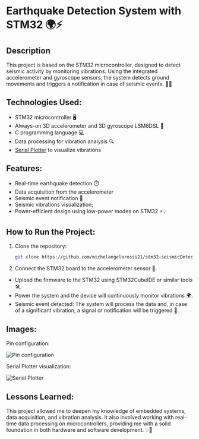 # Earthquake Detection System with STM32 🌍⚡
## Description
This project is based on the STM32 microcontroller, designed to detect seismic activity by monitoring vibrations. Using the integrated accelerometer and gyroscope sensors, the system detects ground movements and triggers a notification in case of seismic events. 🚨🌐

## Technologies Used:
- STM32 microcontroller 🖥️
- Always-on 3D accelerometer and 3D gyroscope LSM6DSL 📏
- C programming language 💻
- Data processing for vibration analysis 🔍
- [Serial Plotter](https://github.com/CieNTi/serial_port_plotter) to visualize vibrations
  
## Features:
- Real-time earthquake detection ⏱️
- Data acquisition from the accelerometer 
- Seismic event notification 📲
- Seismic vibrations visualization;
- Power-efficient design using low-power modes on STM32 ⚡💡

## How to Run the Project:
1. Clone the repository:
   ```sh
   git clone https://github.com/michelangelorossi21/stm32-seismicDetector.git
   
2. Connect the STM32 board to the accelerometer sensor 🔌.
- Upload the firmware to the STM32 using STM32CubeIDE or similar tools 🛠️.
- Power the system and the device will continuously monitor vibrations 🌍.
- Seismic event detected: The system will process the data and, in case of a significant vibration, a signal or notification will be triggered 📡.

## Images:
Pin configuration:

![Pin configuration](https://github.com/michelangelorossi21/stm32-seismicDetector/blob/main/Pin%20configuration.png)

Serial Plotter visualization:

![Serial Plotter](https://github.com/michelangelorossi21/stm32-seismicDetector/blob/main/Serial%20Plotter.png)

## Lessons Learned:
This project allowed me to deepen my knowledge of embedded systems, data acquisition, and vibration analysis. It also involved working with real-time data processing on microcontrollers, providing me with a solid foundation in both hardware and software development. 💡🔧
